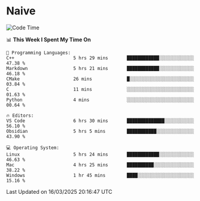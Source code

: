 # Naive
<!-- ## 日拱一卒，功不唐捐 -->
<!-- [![GitHub Streak](https://streak-stats.demolab.com/?user=XiaoXKKK)](https://git.io/streak-stats) -->
<!--START_SECTION:waka-->
![Code Time](http://img.shields.io/badge/Code%20Time-344%20hrs%2018%20mins-blue)

📊 **This Week I Spent My Time On** 

```text
💬 Programming Languages: 
C++                      5 hrs 29 mins       ████████████░░░░░░░░░░░░░   47.38 % 
Markdown                 5 hrs 21 mins       ████████████░░░░░░░░░░░░░   46.18 % 
CMake                    26 mins             █░░░░░░░░░░░░░░░░░░░░░░░░   03.84 % 
C                        11 mins             ░░░░░░░░░░░░░░░░░░░░░░░░░   01.63 % 
Python                   4 mins              ░░░░░░░░░░░░░░░░░░░░░░░░░   00.64 % 

🔥 Editors: 
VS Code                  6 hrs 30 mins       ██████████████░░░░░░░░░░░   56.10 % 
Obsidian                 5 hrs 5 mins        ███████████░░░░░░░░░░░░░░   43.90 % 

💻 Operating System: 
Linux                    5 hrs 24 mins       ████████████░░░░░░░░░░░░░   46.63 % 
Mac                      4 hrs 25 mins       ██████████░░░░░░░░░░░░░░░   38.22 % 
Windows                  1 hr 45 mins        ████░░░░░░░░░░░░░░░░░░░░░   15.16 % 
```


 Last Updated on 16/03/2025 20:16:47 UTC
<!--END_SECTION:waka-->
